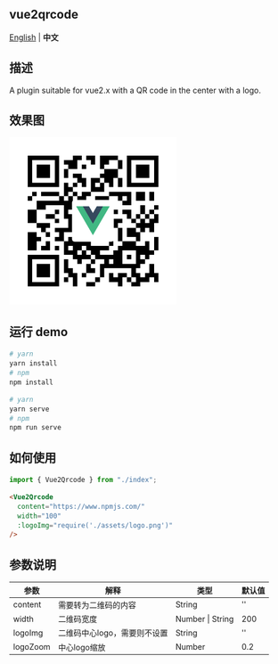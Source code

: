 ## vue2qrcode
[English](./README.md) | **中文**
## 描述  
A plugin suitable for vue2.x with a QR code in the center with a logo.  
## 效果图
<img src="./img/npmjs.com.png" width="300">

## 运行 demo
```bash
# yarn
yarn install
# npm
npm install
```

```bash
# yarn
yarn serve
# npm
npm run serve
```

## 如何使用  
```javascript
import { Vue2Qrcode } from "./index";
```
```html
<Vue2Qrcode
  content="https://www.npmjs.com/"
  width="100"
  :logoImg="require('./assets/logo.png')"
/>
```
## 参数说明 
| 参数     | 解释                          | 类型             | 默认值 |
| -------- | ---------------------------- | ---------------- | ------ |
| content  | 需要转为二维码的内容           | String           | ''     |
| width    | 二维码宽度                    | Number \| String | 200    |
| logoImg  | 二维码中心logo，需要则不设置   | String           | ''     |
| logoZoom | 中心logo缩放                  | Number           | 0.2    |
